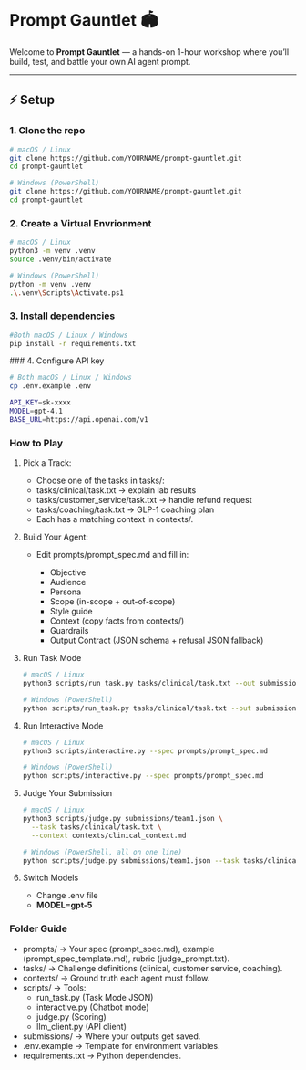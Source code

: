 # Prompt Gauntlet 🏟️

Welcome to **Prompt Gauntlet** — a hands-on 1-hour workshop where you’ll build, test, and battle your own AI agent prompt.

---

## ⚡ Setup

### 1. Clone the repo

```bash
# macOS / Linux
git clone https://github.com/YOURNAME/prompt-gauntlet.git
cd prompt-gauntlet

# Windows (PowerShell)
git clone https://github.com/YOURNAME/prompt-gauntlet.git
cd prompt-gauntlet
```

### 2. Create a Virtual Envrionment

```bash
# macOS / Linux
python3 -m venv .venv
source .venv/bin/activate

# Windows (PowerShell)
python -m venv .venv
.\.venv\Scripts\Activate.ps1
```

### 3. Install dependencies

```bash
#Both macOS / Linux / Windows
pip install -r requirements.txt
```

### 4. Configure API key

```bash
# Both macOS / Linux / Windows
cp .env.example .env

API_KEY=sk-xxxx
MODEL=gpt-4.1
BASE_URL=https://api.openai.com/v1
```

### How to Play

1. Pick a Track:

    - Choose one of the tasks in tasks/:
    - tasks/clinical/task.txt → explain lab results
    - tasks/customer_service/task.txt → handle refund request
    - tasks/coaching/task.txt → GLP-1 coaching plan
    - Each has a matching context in contexts/.

2. Build Your Agent:

    - Edit prompts/prompt_spec.md and fill in:

      - Objective
      - Audience
      - Persona
      - Scope (in-scope + out-of-scope)
      - Style guide
      - Context (copy facts from contexts/)
      - Guardrails
      - Output Contract (JSON schema + refusal JSON fallback)

3. Run Task Mode

    ```bash
    # macOS / Linux
    python3 scripts/run_task.py tasks/clinical/task.txt --out submissions/team1.json

    # Windows (PowerShell)
    python scripts/run_task.py tasks/clinical/task.txt --out submissions/team1.json
    ```

4. Run Interactive Mode

    ```bash
    # macOS / Linux
    python3 scripts/interactive.py --spec prompts/prompt_spec.md

    # Windows (PowerShell)
    python scripts/interactive.py --spec prompts/prompt_spec.md
    ```

5. Judge Your Submission

    ```bash
    # macOS / Linux
    python3 scripts/judge.py submissions/team1.json \
      --task tasks/clinical/task.txt \
      --context contexts/clinical_context.md

    # Windows (PowerShell, all on one line)
    python scripts/judge.py submissions/team1.json --task tasks/clinical/task.txt --context contexts/clinical_context.md
    ```

6. Switch Models

    - Change .env file
    - **MODEL=gpt-5**

### Folder Guide

- prompts/ → Your spec (prompt_spec.md), example (prompt_spec_template.md), rubric (judge_prompt.txt).
- tasks/ → Challenge definitions (clinical, customer service, coaching).
- contexts/ → Ground truth each agent must follow.
- scripts/ → Tools:
  - run_task.py (Task Mode JSON)
  - interactive.py (Chatbot mode)
  - judge.py (Scoring)
  - llm_client.py (API client)
- submissions/ → Where your outputs get saved.
- .env.example → Template for environment variables.
- requirements.txt → Python dependencies.